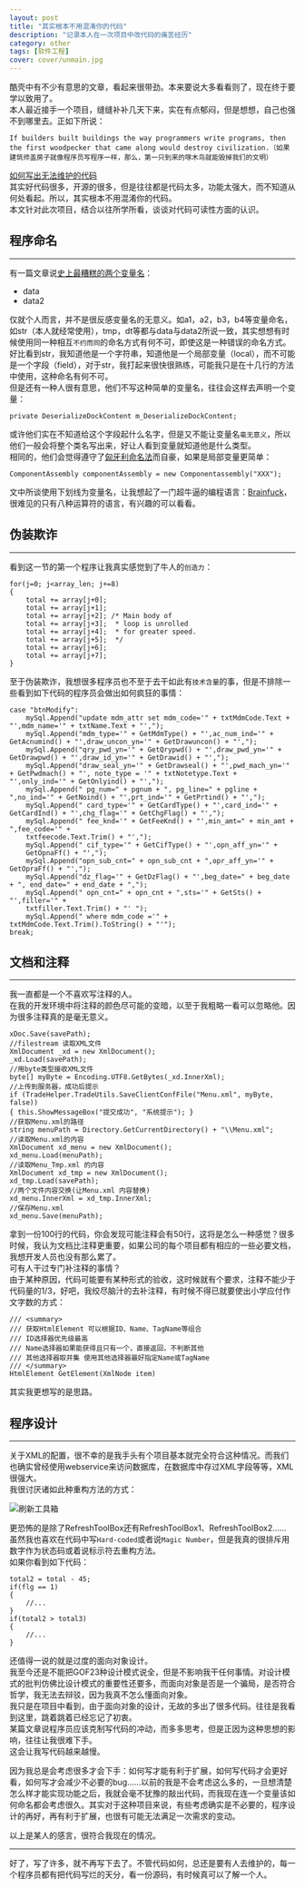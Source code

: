 ```yaml
---
layout: post
title: "其实根本不用混淆你的代码"
description: "记录本人在一次项目中改代码的痛苦经历"
category: other
tags: [软件工程]
cover: cover/unmain.jpg
---
```


酷壳中有不少有意思的文章，看起来很带劲。本来要说大多看看则了，现在终于要学以致用了。  
本人最近接手一个项目，缝缝补补几天下来，实在有点郁闷，但是想想，自己也强不到哪里去。正如下所说：  

    If builders built buildings the way programmers write programs, then the first woodpecker that came along would destroy civilization.（如果建筑师盖房子就像程序员写程序一样，那么，第一只到来的啄木鸟就能毁掉我们的文明）

[如何写出无法维护的代码](http://coolshell.cn/articles/4758.html)  
其实好代码很多，开源的很多，但是往往都是代码太多，功能太强大，而不知道从何处看起。所以，其实根本不用混淆你的代码。  
本文针对此次项目，结合以往所学所看，谈谈对代码可读性方面的认识。  

## 程序命名

---

有一篇文章说[史上最糟糕的两个变量名](http://kb.cnblogs.com/page/153129/)：  

* data
* data2

仅就个人而言，并不是很反感变量名的无意义。如a1，a2，b3，b4等变量命名，如str（本人就经常使用），tmp，dt等都与data与data2所说一致，其实想想有时候使用同一种相互`不约而同`的命名方式有何不可，即使这是一种错误的命名方式。  
好比看到str，我知道他是一个字符串，知道他是一个局部变量（local），而不可能是一个字段（field），对于str，我打起来很快很熟练，可能我只是在十几行的方法中使用，这种命名有何不可。  
但是还有一种人很有意思，他们不写这种简单的变量名，往往会这样去声明一个变量：  

    private DeserializeDockContent m_DeserializeDockContent;

或许他们实在不知道给这个字段起什么名字，但是又不能让变量名`毫无意义`，所以他们一般会将整个类名写出来，好让人看到变量就知道他是什么类型。  
相同的，他们会觉得遵守了[匈牙利命名法](http://baike.baidu.com/view/419474.htm)而自豪，如果是局部变量更简单：  

    ComponentAssembly componentAssembly = new Componentassembly("XXX");

文中所谈使用下划线为变量名，让我想起了一门超牛逼的编程语言：[Brainfuck](http://zh.wikipedia.org/wiki/Brainfuck)，很难见的只有八种运算符的语言，有兴趣的可以看看。  

## 伪装欺诈

---

看到这一节的第一个程序让我真实感觉到了牛人的`创造力`：

    for(j=0; j<array_len; j+=8)
    {
        total += array[j+0];
        total += array[j+1];
        total += array[j+2]; /* Main body of
        total += array[j+3];  * loop is unrolled
        total += array[j+4];  * for greater speed.
        total += array[j+5];  */
        total += array[j+6];
        total += array[j+7];
    }

至于伪装欺诈，我想很多程序员也不至于去干如此有`技术含量`的事，但是不排除一些看到如下代码的程序员会做出如何疯狂的事情：

    case "btnModify":
        mySql.Append("update mdm_attr set mdm_code='" + txtMdmCode.Text + "',mdm_name='" + txtName.Text + "',");
        mySql.Append("mdm_type='" + GetMdmType() + "',ac_num_ind='" + GetAcnumind() + "',draw_uncon_yn='" + GetDrawuncon() + "',");
        mySql.Append("qry_pwd_yn='" + GetQrypwd() + "',draw_pwd_yn='" + GetDrawpwd() + "',draw_id_yn='" + GetDrawid() + "',");
        mySql.Append("draw_seal_yn='" + GetDrawseal() + "',pwd_mach_yn='" + GetPwdmach() + "', note_type = '" + txtNotetype.Text + "',only_ind='" + GetOnlyind() + "',");
        mySql.Append(" pg_num=" + pgnum + ", pg_line=" + pgline + ",no_ind='" + GetNoind() + "',prt_ind='" + GetPrtind() + "',");
        mySql.Append(" card_type='" + GetCardType() + "',card_ind='" + GetCardInd() + "',chg_flag='" + GetChgFlag() + "',");
        mySql.Append(" fee_knd='" + GetFeeKnd() + "',min_amt=" + min_amt + ",fee_code='" +
        txtfeecode.Text.Trim() + "',");
        mySql.Append(" cif_type='" + GetCifType() + "',opn_aff_yn='" +
        GetOpnaFf() + "',");
        mySql.Append("opn_sub_cnt=" + opn_sub_cnt + ",opr_aff_yn='" + GetOpraFf() + "',");
        mySql.Append("dz_flag='" + GetDzFlag() + "',beg_date=" + beg_date + ", end_date=" + end_date + ",");
        mySql.Append(" opn_cnt=" + opn_cnt + ",sts='" + GetSts() + "',filler='" +
        txtfiller.Text.Trim() + "' ");
        mySql.Append(" where mdm_code ='" + txtMdmCode.Text.Trim().ToString() + "'");
    break;

## 文档和注释

---

我一直都是一个不喜欢写注释的人。  
在我的开发环境中将注释的颜色尽可能的变暗，以至于我粗略一看可以忽略他。因为很多注释真的是毫无意义。  

    xDoc.Save(savePath);
    //filestream 读取XML文件
    XmlDocument _xd = new XmlDocument();
    _xd.Load(savePath);
    //用byte类型接收XML文件
    byte[] myByte = Encoding.UTF8.GetBytes(_xd.InnerXml);
    //上传到服务器，成功后提示
    if (TradeHelper.TradeUtils.SaveClientConfFile("Menu.xml", myByte, false))
    { this.ShowMessageBox("提交成功", "系统提示"); }
    //获取Menu.xml的路径
    string menuPath = Directory.GetCurrentDirectory() + "\\Menu.xml";
    //读取Menu.xml的内容
    XmlDocument xd_menu = new XmlDocument();
    xd_menu.Load(menuPath);
    //读取Menu_Tmp.xml 的内容
    XmlDocument xd_tmp = new XmlDocument();
    xd_tmp.Load(savePath);
    //两个文件内容交换(让Menu.xml 内容替换)
    xd_menu.InnerXml = xd_tmp.InnerXml;
    //保存Menu.xml
    xd_menu.Save(menuPath);

拿到一份100行的代码，你会发现可能注释会有50行，这将是怎么一种感觉？很多时候，我认为文档比注释更重要，如果公司的每个项目都有相应的一些必要文档，我想开发人员也没有那么累了。  
可有人干过专门补注释的事情？  
由于某种原因，代码可能要有某种形式的验收，这时候就有个要求，注释不能少于代码量的1/3，好吧，我绞尽脑汁的去补注释，有时候不得已就要使出小学应付作文字数的方式：

    /// <summary>
    /// 获取HtmlElement 可以根据ID、Name、TagName等组合
    /// ID选择器优先级最高
    /// Name选择器如果能获得且只有一个，直接返回，不判断其他
    /// 其他选择器取并集 使用其他选择器最好指定Name或TagName
    /// </summary>
    HtmlElement GetElement(XmlNode item)

其实我更想写的是思路。  

## 程序设计

---

关于XML的配置，很不幸的是我手头有个项目基本就完全符合这种情况。而我们也确实曾经使用webservice来访问数据库，在数据库中存过XML字段等等，XML很强大。  
我很讨厌诸如此种重构方法的方式：

![刷新工具箱](http://img.youyag.com/blog/image/unmain/unmain_RefreshToolBox.png)

更恐怖的是除了RefreshToolBox还有RefreshToolBox1、RefreshToolBox2……  
虽然我也喜欢在代码中写`Hard-coded`或者说`Magic Number`，但是我真的很排斥用数字作为状态码或着说标示符去重构方法。  
如果你看到如下代码：

    total2 = total - 45;
    if(flg == 1)
    {
        //...
    }
    if(total2 > total3)
    {
        //...
    }

还值得一说的就是过度的面向对象设计。  
我至今还是不能把GOF23种设计模式说全，但是不影响我干任何事情。对设计模式的批判仿佛比设计模式的重要性还要多，而面向对象是否是一个骗局，是否符合哲学，我无法去辩驳，因为我真不怎么懂面向对象。  
我只是在项目中看到，由于面向对象的设计，无故的多出了很多代码。往往是我看到这里，跳着跳着已经忘记了初衷。  
某篇文章说程序员应该克制写代码的冲动，而多多思考，但是正因为这种思想的影响，往往让我很难下手。  
这会让我写代码越来越慢。  

因为我总是会考虑很多才会下手：如何写才能有利于扩展，如何写代码才会更好看，如何写才会减少不必要的bug……以前的我是不会考虑这么多的，一旦想清楚怎么样才能实现功能之后，我就会毫不犹豫的敲出代码，而我现在连一个变量该如何命名都会考虑很久。其实对于这种项目来说，有些考虑确实是不必要的，程序设计的再好，再有利于扩展，也很有可能无法满足一次需求的变动。

以上是某人的感言，很符合我现在的情况。  

---

好了，写了许多，就不再写下去了。不管代码如何，总还是要有人去维护的，每一个程序员都有把代码写烂的天分，看一份源码，有时候真可以了解一个人。
